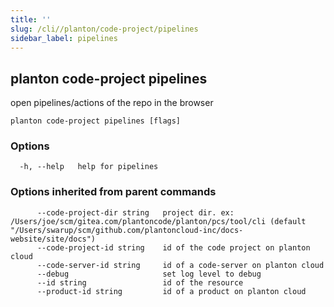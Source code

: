 ```yaml
---
title: ''
slug: /cli//planton/code-project/pipelines
sidebar_label: pipelines
---
```

## planton code-project pipelines

open pipelines/actions of the repo in the browser

```
planton code-project pipelines [flags]
```

### Options

```
  -h, --help   help for pipelines
```

### Options inherited from parent commands

```
      --code-project-dir string   project dir. ex: /Users/joe/scm/gitea.com/plantoncode/planton/pcs/tool/cli (default "/Users/swarup/scm/github.com/plantoncloud-inc/docs-website/site/docs")
      --code-project-id string    id of the code project on planton cloud
      --code-server-id string     id of a code-server on planton cloud
      --debug                     set log level to debug
      --id string                 id of the resource
      --product-id string         id of a product on planton cloud
```

